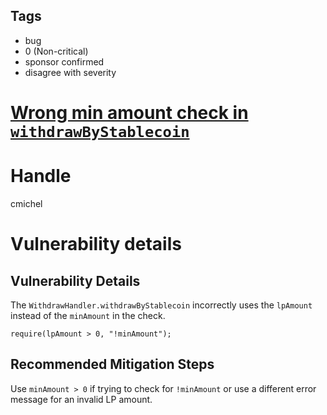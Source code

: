 ## Tags

- bug
- 0 (Non-critical)
- sponsor confirmed
- disagree with severity

# [Wrong min amount check in `withdrawByStablecoin`](https://github.com/code-423n4/2021-06-gro-findings/issues/97) 

# Handle

cmichel


# Vulnerability details

## Vulnerability Details
The `WithdrawHandler.withdrawByStablecoin` incorrectly uses the `lpAmount` instead of the `minAmount` in the check.

```solidity
require(lpAmount > 0, "!minAmount");
```

## Recommended Mitigation Steps
Use `minAmount > 0` if trying to check for `!minAmount` or use a different error message for an invalid LP amount.

